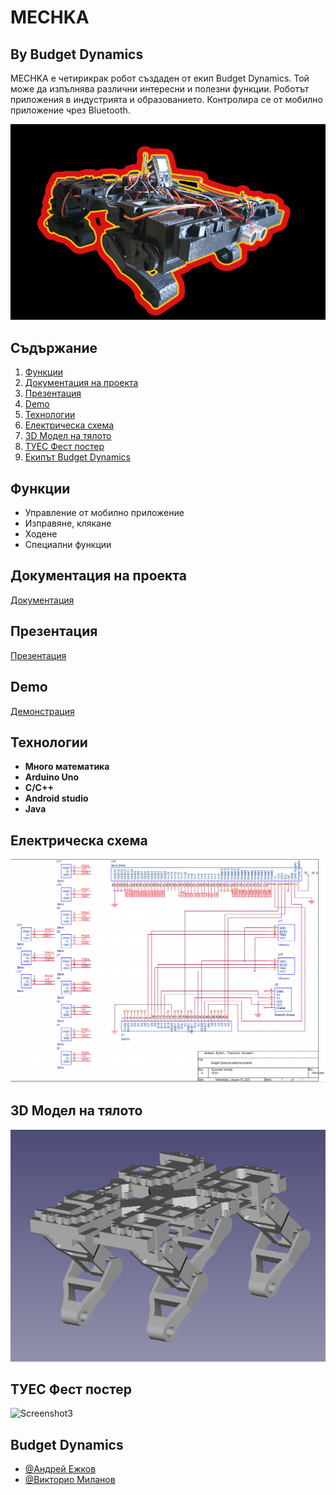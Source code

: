 
# MECHKA
## By Budget Dynamics

MECHKA е четирикрак робот създаден от екип Budget Dynamics. Той може да изпълнява различни интересни и полезни функции. Роботът приложения в индустрията и образованието. Контролира се от мобилно приложение чрез Bluetooth. 




![Logo](loglet.png)


## Съдържание
 
1. [Функции](#функции)  
2. [Документация на проекта](#Документация-на-проекта)       
3. [Презентация](#презентация)  
4. [Demо](#Demo)     
5. [Технологии](#Технологии)     
6. [Електрическа схема](#Електрическа-схема)   
7. [3D Модел на тялото](#3D-Модел-на-тялото)  
8. [ТУЕС Фест постер](#ТУЕС-Фест-постер)    
9. [Екипът Budget Dynamics](#Budget-Dynamics)  

## Функции

- Управление от мобилно приложение
- Изправяне, клякане
- Ходене
- Специални функции

## Документация на проекта

[Документация](https://docs.google.com/document/d/1ljFhPLfK0vJMqwFt7CCxIXQy4T2rVfxQFEeq_DpqxoI/edit)


## Презентация

[Презентация](https://docs.google.com/presentation/d/1ao5GaoYlJ3WwoU5Bq-MMPqkvP_JQxsr8S0_cT7X9GHs/edit#slide=id.g20fd7a13fe7_0_95)


## Demo

[Демонстрация](https://www.youtube.com/watch?v=mcv_eNT28IA&t=1s&ab_channel=%D0%A2%D0%A3%D0%95%D0%A1)


## Технологии

- **Много математика**
- **Arduino Uno**
- **C/C++**
- **Android studio**
- **Java**


## Електрическа схема

![Screenshot1](ElectricalScheme.png)

## 3D Модел на тялото

![Screenshot2](render.png)

## ТУЕС Фест постер

![Screenshot3](poster.png)


## Budget Dynamics

- [@Андрей Ежков](https://www.github.com/AnMe3z)
- [@Викторио Миланов](https://www.github.com/bigIq)


